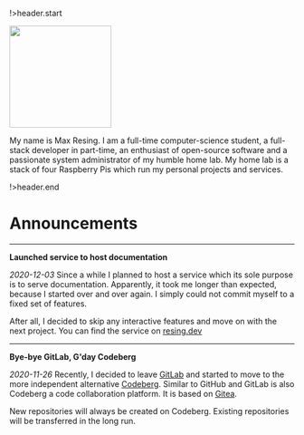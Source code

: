 <!-- title: maxresing.de -->
<!-- subtitle: Home -->

!>header.start

<img class="portrait rounded-circle" src="https://static.maxresing.de/img/portrait00.png" focusable="false" width="180" />

<br>

My name is Max Resing. I am a full-time computer-science student, a full-stack
developer in part-time, an enthusiast of open-source software and a passionate
system administrator of my humble home lab. My home lab is a stack of four
Raspberry Pis which run my personal projects and services.

!>header.end

# Announcements

***

**Launched service to host documentation**

*2020-12-03* Since a while I planned to host a service which its sole purpose
is to serve documentation. Apparently, it took me longer than expected, because
I started over and over again. I simply could not commit myself to a fixed set
of features.

After all, I decided to skip any interactive features and move on with the 
next project. You can find the service on [resing.dev](https://www.resing.dev)

***

**Bye-bye GitLab, G'day Codeberg**

*2020-11-26* Recently, I decided to leave [GitLab](https://gitlab.com) and 
started to move to the more independent alternative [Codeberg](https://codeberg.org).
Similar to GitHub and GitLab is also Codeberg a code collaboration platform.
It is based on [Gitea](https://gitea.io/en-us/).

New repositories will always be created on Codeberg. Existing repositories
will be transferred in the long run.

